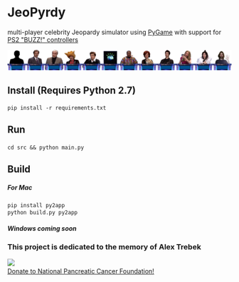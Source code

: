 # JeoPyrdy
multi-player celebrity Jeopardy simulator using [PyGame](https://www.pygame.org/) with support for [PS2 "BUZZ!" controllers](https://www.ebay.com/p/1234467844)

![](res/images/chars.png)

## Install (Requires Python 2.7)
```pip install -r requirements.txt```

## Run
```cd src && python main.py```

## Build

##### For Mac
```
pip install py2app
python build.py py2app
```
##### Windows coming soon

### This project is dedicated to the memory of Alex Trebek
![](res/images/alex.png)  
[Donate to National Pancreatic Cancer Foundation!](https://www.npcf.us/donate-volunteer/ways-to-donate/donate/)